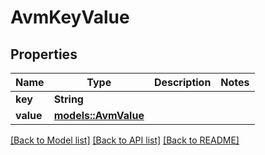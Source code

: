 # AvmKeyValue

## Properties

Name | Type | Description | Notes
------------ | ------------- | ------------- | -------------
**key** | **String** |  | 
**value** | [**models::AvmValue**](AvmValue.md) |  | 

[[Back to Model list]](../README.md#documentation-for-models) [[Back to API list]](../README.md#documentation-for-api-endpoints) [[Back to README]](../README.md)


